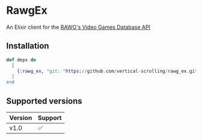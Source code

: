 # RawgEx

An Elixir client for the [RAWG's Video Games Database API](https://api.rawg.io/docs/)

## Installation

```elixir
def deps do
  [
    {:rawg_ex, "git: "https://github.com/vertical-scrolling/rawg_ex.git", tag: "0.1.0"}
  ]
end
```

## Supported versions

| Version | Support            |
|---------|--------------------|
| v1.0    | :white_check_mark: |
